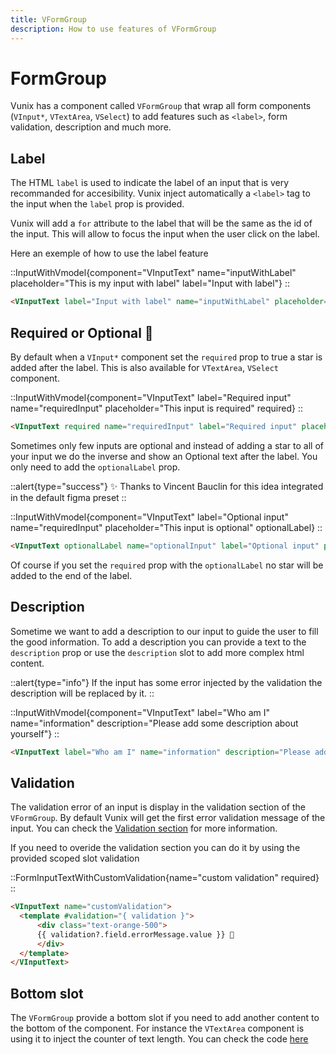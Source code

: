 ```yaml
---
title: VFormGroup
description: How to use features of VFormGroup
---
```


# FormGroup

Vunix has a component called `VFormGroup` that wrap all form components (`VInput*`, `VTextArea`, `VSelect`) to add features such as `<label>`, form validation, description and much more.

## Label

The HTML `label` is used to indicate the label of an input that is very recommanded for accesibility.
Vunix inject automatically a `<label>` tag to the input when the `label` prop is provided.

Vunix will add a `for` attribute to the label that will be the same as the id of the input.
This will allow to focus the input when the user click on the label.

Here an exemple of how to use the label feature

::InputWithVmodel{component="VInputText" name="inputWithLabel" placeholder="This is my input with label" label="Input with label"}
::

```html
<VInputText label="Input with label" name="inputWithLabel" placeholder="This is my input with label" />
```

## Required or Optional 🤯

By default when a `VInput*` component set the `required` prop to true a star is added after the label.
This is also available for `VTextArea`, `VSelect` component.

::InputWithVmodel{component="VInputText" label="Required input" name="requiredInput" placeholder="This input is required" required}
::

```html
<VInputText required name="requiredInput" label="Required input" placeholder="This input is required" />
```
Sometimes only few inputs are optional and instead of adding a star to all of your input we do the inverse and show an Optional text after the label. You only need to add the `optionalLabel` prop.

::alert{type="success"}
✨ Thanks to Vincent Bauclin for this idea integrated in the default figma preset
::

::InputWithVmodel{component="VInputText" label="Optional input" name="requiredInput" placeholder="This input is optional" optionalLabel}
::

```html
<VInputText optionalLabel name="optionalInput" label="Optional input" placeholder="This input is optional" />
```

Of course if you set the `required` prop with the `optionalLabel` no star will be added to the end of the label.

## Description

Sometime we want to add a description to our input to guide the user to fill the good information.
To add a description you can provide a text to the `description` prop or use the `description` slot to add more complex html content.

::alert{type="info"}
If the input has some error injected by the validation the description will be replaced by it.
::

::InputWithVmodel{component="VInputText" label="Who am I" name="information" description="Please add some description about yourself"}
::

```html
<VInputText label="Who am I" name="information" description="Please add some description about yourself" />
```

## Validation

The validation error of an input is display in the validation section of the `VFormGroup`.
By default Vunix will get the first error validation message of the input. You can check the [Validation section](/components/form/validation) for more information.

If you need to overide the validation section you can do it by using the provided scoped slot validation

::FormInputTextWithCustomValidation{name="custom validation" required}
::

```html
<VInputText name="customValidation">
  <template #validation="{ validation }">
      <div class="text-orange-500">
      {{ validation?.field.errorMessage.value }} 🔫
      </div>
  </template>
</VInputText>
```

## Bottom slot

The `VFormGroup` provide a bottom slot if you need to add another content to the bottom of the component. For instance the `VTextArea` component is using it to inject the counter of text length. You can check the code [here](https://github.com/gaetansenn/vunix/blob/main/packages/core/src/runtime/components/form/textArea/TextArea.vue)